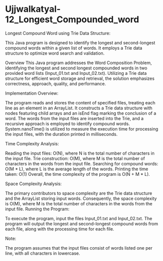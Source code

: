 # Ujjwalkatyal-12_Longest_Compounded_word

Longest Compound Word using Trie Data Structure:

This Java program is designed to identify the longest and second-longest compound words within a given list of words. It employs a Trie data structure to optimize word search and validation.

Overview
This Java program addresses the Word Composition Problem, identifying the longest and second longest compounded words in two provided word lists (Input_01.txt and Input_02.txt). Utilizing a Trie data structure for efficient word storage and retrieval, the solution emphasizes correctness, approach, quality, and performance.

Implementation Overview:

The program reads and stores the content of specified files, treating each line as an element in an ArrayList.
It constructs a Trie data structure with nodes featuring child arrays and an isEnd flag marking the conclusion of a word.
The words from the input files are inserted into the Trie, and a recursive approach is employed to identify compound words.
System.nanoTime() is utilized to measure the execution time for processing the input files, with the duration printed in milliseconds.

Time Complexity Analysis:

Reading the input files: O(N), where N is the total number of characters in the input file.
Trie construction: O(M), where M is the total number of characters in the words from the input file.
Searching for compound words: O(M * L), where L is the average length of the words.
Printing the time taken: O(1)
Overall, the time complexity of the program is O(N + M * L).

Space Complexity Analysis:

The primary contributors to space complexity are the Trie data structure and the ArrayList storing input words.
Consequently, the space complexity is O(M), where M is the total number of characters in the words from the input file.
Running the Program:

To execute the program, input the files Input_01.txt and Input_02.txt.
The program will output the longest and second-longest compound words from each file, along with the processing time for each file.

Note:

The program assumes that the input files consist of words listed one per line, with all characters in lowercase.
